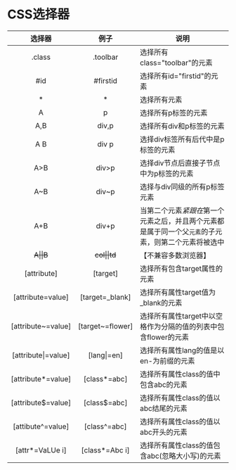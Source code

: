#  CSS选择器

|       选择器        |       例子       | 说明                                                         |
| :-----------------: | :--------------: | ------------------------------------------------------------ |
|       .class        |     .toolbar     | 选择所有class="toolbar"的元素                                |
|         #id         |     #firstid     | 选择所有id="firstid"的元素                                   |
|          *          |        *         | 选择所有元素                                                 |
|          A          |        p         | 选择所有p标签的元素                                          |
|         A,B         |      div,p       | 选择所有div和p标签的元素                                     |
|         A B         |      div p       | 选择div标签所有后代中是p标签的元素                           |
|         A>B         |      div>p       | 选择div节点后直接子节点中为p标签的元素                       |
|         A~B         |      div~p       | 选择与div同级的所有p标签元素                                 |
|         A+B         |      div+p       | 当第二个元素*紧跟在*第一个元素之后，并且两个元素都是属于同一个父`元素`的子元素，则第二个元素将被选中 |
|     ~~A\|\|B~~      |  ~~col\|\|td~~   | 【不兼容多数浏览器】                                         |
|     [attribute]     |     [target]     | 选择所有包含target属性的元素                                 |
|  [attribute=value]  | [target=_blank]  | 选择所有属性target值为_blank的元素                           |
| [attribute~=value]  | [target~=flower] | 选择所有属性target中以空格作为分隔的值的列表中包含flower的元素 |
| [attribute\|=value] |   [lang\|=en]    | 选择所有属性lang的值是以en-为前缀的元素                      |
| [attribute*=value]  |   [class*=abc]   | 选择所有属性class的值中包含abc的元素                         |
| [attribute$=value]  |   [class$=abc]   | 选择所有属性class的值以abc结尾的元素                         |
|  [attibute^=value]  |   [class^=abc]   | 选择所有属性class的值以abc开头的元素                         |
|   [attr*=VaLUe i]   |  [class*=Abc i]  | 选择所有属性class的值包含abc(忽略大小写)的元素               |



